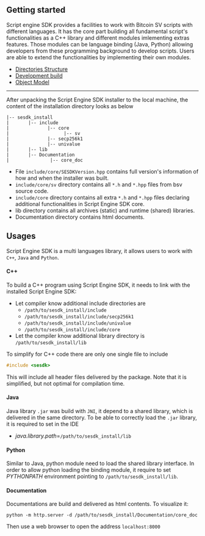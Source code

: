 ## Getting started

Script engine SDK provides a facilities to work with Bitcoin SV scripts with different languages. It has the core part building all fundamental script's functionalities as a C++ library and different modules imlementing extras features. Those modules can be language binding (Java, Python) allowing developers from these programming background to develop scripts. Users are able to extend the functionalities by implementing their own modules.

- [Directories Structure](directories.md)
- [Development build](build.md)
- [Object Model](ObjectModel.md)

---

After unpacking the Script Engine SDK installer to the local machine, the content of the installation directory looks as below

```
|-- sesdk_install
|       |-- include
|              |-- core
|                    |-- sv
|              |-- secp256k1
|              |-- univalue
|       |-- lib
|       |-- Documentation
|               |-- core_doc
```

- File `include/core/SESDKVersion.hpp` contains full version's information of how and when the installer was built.
- `include/core/sv` directory contains all `*.h` and `*.hpp` files from bsv source code.
- `include/core` directory contains all extra `*.h` and `*.hpp` files declaring additional functionalities in Script Engine SDK core.
- lib directory contains all archives (static) and runtime (shared) libraries.
- Documentation directory contains html documents.

## Usages
Script Engine SDK is a multi languages library, it allows users to work with `C++`, `Java` and `Python`.

#### C++
To build a C++ program using Script Engine SDK, it needs to link with the installed Script Engine SDK:

- Let compiler know additional include directories are
    - `/path/to/sesdk_install/include`
    - `/path/to/sesdk_install/include/secp256k1`
    - `/path/to/sesdk_install/include/univalue`
    - `/path/to/sesdk_install/include/core`
- Let the compiler know additional library directory is `/path/to/sesdk_install/lib`

To simplify for C++ code there are only one single file to include
```c++
#include <sesdk>
```
This will include all header files delivered by the package. Note that it is simplified, but not optimal for compilation time.


#### Java
Java library `.jar` was build with `JNI`, it depend to a shared library, which is delivered in the same directory. To be able to correctly load the `.jar` library, it is required to set in the IDE

- _java.library.path_=`/path/to/sesdk_install/lib`

#### Python
Similar to Java, python module need to load the shared library interface. In order to allow python loading the binding module, it require to set _PYTHONPATH_ environment pointing to `/path/to/sesdk_install/lib`.


#### Documentation
Documentations are build and delivered as html contents. To visualize it:
```
python -m http.server -d /path/to/sesdk_install/Documentation/core_doc
```
Then use a web browser to open the address `localhost:8000`
